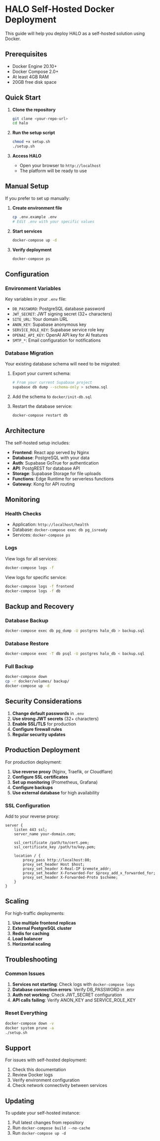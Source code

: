 # HALO Self-Hosted Docker Deployment

This guide will help you deploy HALO as a self-hosted solution using Docker.

## Prerequisites

- Docker Engine 20.10+
- Docker Compose 2.0+
- At least 4GB RAM
- 20GB free disk space

## Quick Start

1. **Clone the repository**
   ```bash
   git clone <your-repo-url>
   cd halo
   ```

2. **Run the setup script**
   ```bash
   chmod +x setup.sh
   ./setup.sh
   ```

3. **Access HALO**
   - Open your browser to `http://localhost`
   - The platform will be ready to use

## Manual Setup

If you prefer to set up manually:

1. **Create environment file**
   ```bash
   cp .env.example .env
   # Edit .env with your specific values
   ```

2. **Start services**
   ```bash
   docker-compose up -d
   ```

3. **Verify deployment**
   ```bash
   docker-compose ps
   ```

## Configuration

### Environment Variables

Key variables in your `.env` file:

- `DB_PASSWORD`: PostgreSQL database password
- `JWT_SECRET`: JWT signing secret (32+ characters)
- `SITE_URL`: Your domain URL
- `ANON_KEY`: Supabase anonymous key
- `SERVICE_ROLE_KEY`: Supabase service role key
- `OPENAI_API_KEY`: OpenAI API key for AI features
- `SMTP_*`: Email configuration for notifications

### Database Migration

Your existing database schema will need to be migrated:

1. Export your current schema:
   ```bash
   # From your current Supabase project
   supabase db dump --schema-only > schema.sql
   ```

2. Add the schema to `docker/init-db.sql`

3. Restart the database service:
   ```bash
   docker-compose restart db
   ```

## Architecture

The self-hosted setup includes:

- **Frontend**: React app served by Nginx
- **Database**: PostgreSQL with your data
- **Auth**: Supabase GoTrue for authentication
- **API**: PostgREST for database API
- **Storage**: Supabase Storage for file uploads
- **Functions**: Edge Runtime for serverless functions
- **Gateway**: Kong for API routing

## Monitoring

### Health Checks

- Application: `http://localhost/health`
- Database: `docker-compose exec db pg_isready`
- Services: `docker-compose ps`

### Logs

View logs for all services:
```bash
docker-compose logs -f
```

View logs for specific service:
```bash
docker-compose logs -f frontend
docker-compose logs -f db
```

## Backup and Recovery

### Database Backup
```bash
docker-compose exec db pg_dump -U postgres halo_db > backup.sql
```

### Database Restore
```bash
docker-compose exec -T db psql -U postgres halo_db < backup.sql
```

### Full Backup
```bash
docker-compose down
cp -r docker/volumes/ backup/
docker-compose up -d
```

## Security Considerations

1. **Change default passwords** in `.env`
2. **Use strong JWT secrets** (32+ characters)
3. **Enable SSL/TLS** for production
4. **Configure firewall rules**
5. **Regular security updates**

## Production Deployment

For production deployment:

1. **Use reverse proxy** (Nginx, Traefik, or Cloudflare)
2. **Configure SSL certificates**
3. **Set up monitoring** (Prometheus, Grafana)
4. **Configure backups**
5. **Use external database** for high availability

### SSL Configuration

Add to your reverse proxy:
```nginx
server {
    listen 443 ssl;
    server_name your-domain.com;
    
    ssl_certificate /path/to/cert.pem;
    ssl_certificate_key /path/to/key.pem;
    
    location / {
        proxy_pass http://localhost:80;
        proxy_set_header Host $host;
        proxy_set_header X-Real-IP $remote_addr;
        proxy_set_header X-Forwarded-For $proxy_add_x_forwarded_for;
        proxy_set_header X-Forwarded-Proto $scheme;
    }
}
```

## Scaling

For high-traffic deployments:

1. **Use multiple frontend replicas**
2. **External PostgreSQL cluster**
3. **Redis for caching**
4. **Load balancer**
5. **Horizontal scaling**

## Troubleshooting

### Common Issues

1. **Services not starting**: Check logs with `docker-compose logs`
2. **Database connection errors**: Verify DB_PASSWORD in .env
3. **Auth not working**: Check JWT_SECRET configuration
4. **API calls failing**: Verify ANON_KEY and SERVICE_ROLE_KEY

### Reset Everything
```bash
docker-compose down -v
docker system prune -a
./setup.sh
```

## Support

For issues with self-hosted deployment:
1. Check this documentation
2. Review Docker logs
3. Verify environment configuration
4. Check network connectivity between services

## Updating

To update your self-hosted instance:
1. Pull latest changes from repository
2. Run `docker-compose build --no-cache`
3. Run `docker-compose up -d`